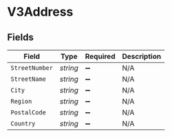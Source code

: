 # V3Address


## Fields

| Field              | Type               | Required           | Description        |
| ------------------ | ------------------ | ------------------ | ------------------ |
| `StreetNumber`     | *string*           | :heavy_minus_sign: | N/A                |
| `StreetName`       | *string*           | :heavy_minus_sign: | N/A                |
| `City`             | *string*           | :heavy_minus_sign: | N/A                |
| `Region`           | *string*           | :heavy_minus_sign: | N/A                |
| `PostalCode`       | *string*           | :heavy_minus_sign: | N/A                |
| `Country`          | *string*           | :heavy_minus_sign: | N/A                |